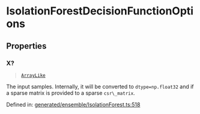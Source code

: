 # IsolationForestDecisionFunctionOptions

## Properties

### X?

> [`ArrayLike`](../types/ArrayLike.md)

The input samples. Internally, it will be converted to `dtype=np.float32` and if a sparse matrix is provided to a sparse `csr\_matrix`.

Defined in:  [generated/ensemble/IsolationForest.ts:518](https://github.com/transitive-bullshit/scikit-learn-ts/blob/b59c1ff/packages/sklearn/src/generated/ensemble/IsolationForest.ts#L518)
